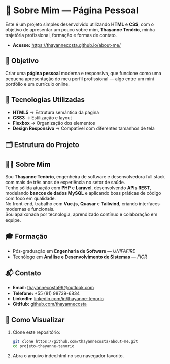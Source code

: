 # 🌸 Sobre Mim — Página Pessoal

Este é um projeto simples desenvolvido utilizando **HTML** e **CSS**, com o objetivo de apresentar um pouco sobre mim, **Thayanne Tenório**, minha trajetória profissional, formação e formas de contato.

- **Acesse:** https://thayannecosta.github.io/about-me/

## 🎯 Objetivo

Criar uma **página pessoal** moderna e responsiva, que funcione como uma pequena apresentação do meu perfil profissional — algo entre um mini portfólio e um currículo online.

## 🧠 Tecnologias Utilizadas

- **HTML5** → Estrutura semântica da página  
- **CSS3** → Estilização e layout  
- **Flexbox** → Organização dos elementos  
- **Design Responsivo** → Compatível com diferentes tamanhos de tela  

## 🗂️ Estrutura do Projeto


## 👩‍💻 Sobre Mim

Sou **Thayanne Tenório**, engenheira de software e desenvolvedora full stack com mais de três anos de experiência no setor de saúde.  
Tenho sólida atuação com **PHP** e **Laravel**, desenvolvendo **APIs REST**, modelando **bancos de dados MySQL** e aplicando boas práticas de código com foco em qualidade.  
No front-end, trabalho com **Vue.js**, **Quasar** e **Tailwind**, criando interfaces modernas e funcionais.  
Sou apaixonada por tecnologia, aprendizado contínuo e colaboração em equipe.

## 🎓 Formação

- Pós-graduação em **Engenharia de Software** — *UNIFAFIRE*  
- Tecnólogo em **Análise e Desenvolvimento de Sistemas** — *FICR*  

## 📬 Contato

- **Email:** [thayannecosta99@outlook.com](mailto:thayannecosta99@outlook.com)  
- **Telefone:** +55 (81) 98739-6834  
- **LinkedIn:** [linkedin.com/in/thayanne-tenorio](https://www.linkedin.com/in/thayanne-tenorio/)  
- **GitHub:** [github.com/thayannecosta](https://github.com/thayannecosta)

## 🚀 Como Visualizar

1. Clone este repositório:
   ```bash
   git clone https://github.com/thayannecosta/about-me.git
   cd projeto-thayanne-tenorio
   
2. Abra o arquivo index.html no seu navegador favorito.
